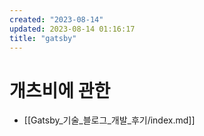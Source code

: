 ```yaml
---
created: "2023-08-14"
updated: 2023-08-14 01:16:17
title: "gatsby"
---
```


# 개츠비에 관한

- [[Gatsby_기술_블로그_개발_후기/index.md]]
